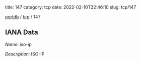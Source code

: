 title: 147
category: tcp
date: 2022-02-10T22:46:10
slug: tcp/147

[portdb](/) / [tcp](/category/tcp.html) / 147


## IANA Data

_Name:_ iso-ip

_Description:_ ISO-IP


